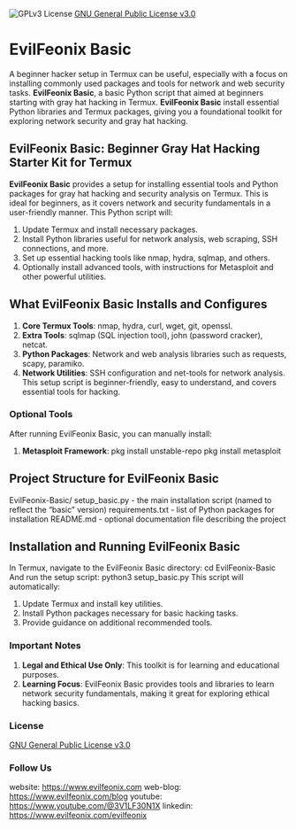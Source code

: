 ![GPLv3 License](https://img.shields.io/badge/License-GPL%20v3-yellow.svg) 
[GNU General Public License v3.0](https://github.com/evilfeonix/EvilFeonix-Basic/blob/main/basic_setup.png)
# EvilFeonix Basic
A beginner hacker setup in Termux can be useful, especially with a focus on installing commonly used packages and tools for network and web security tasks.
**EvilFeonix Basic**, a basic Python script that aimed at beginners starting with gray hat hacking in Termux. **EvilFeonix Basic** install essential Python libraries and Termux packages, giving you a foundational toolkit for exploring network security and gray hat hacking.

## EvilFeonix Basic: Beginner Gray Hat Hacking Starter Kit for Termux
**EvilFeonix Basic** provides a setup for installing essential tools and Python packages for gray hat hacking and security analysis on Termux. This is ideal for beginners, as it covers network and security fundamentals in a user-friendly manner.
This Python script will:
1. Update Termux and install necessary packages.
2. Install Python libraries useful for network analysis, web scraping, SSH connections, and more.
3. Set up essential hacking tools like nmap, hydra, sqlmap, and others.
4. Optionally install advanced tools, with instructions for Metasploit and other powerful utilities.

## What EvilFeonix Basic Installs and Configures
1. **Core Termux Tools**: nmap, hydra, curl, wget, git, openssl.
2. **Extra Tools**: sqlmap (SQL injection tool), john (password cracker), netcat.
3. **Python Packages**: Network and web analysis libraries such as requests, scapy, paramiko.
4. **Network Utilities**: SSH configuration and net-tools for network analysis.
This setup script is beginner-friendly, easy to understand, and covers essential tools for hacking.

### Optional Tools
After running EvilFeonix Basic, you can manually install:
1. **Metasploit Framework**:
	pkg install unstable-repo
	pkg install metasploit

## Project Structure for EvilFeonix Basic
EvilFeonix-Basic/
	setup_basic.py - the main installation script (named to reflect the “basic” version)
	requirements.txt - list of Python packages for installation
	README.md - optional documentation file describing the project

## Installation and Running EvilFeonix Basic 
In Termux, navigate to the EvilFeonix Basic directory:
	cd EvilFeonix-Basic
And run the setup script:
	python3 setup_basic.py
This script will automatically:
1. Update Termux and install key utilities.
2. Install Python packages necessary for basic hacking tasks.
3. Provide guidance on additional recommended tools.

### Important Notes
1. **Legal and Ethical Use Only**: This toolkit is for learning and educational purposes.
2. **Learning Focus**: EvilFeonix Basic provides tools and libraries to learn network security fundamentals, making it great for exploring ethical hacking basics.

### License

[GNU General Public License v3.0](https://github.com/evilfeonix/EvilFeonix-Basic/blob/main/LICENSE)

### Follow Us
website: https://www.evilfeonix.com
web-blog: https://www.evilfeonix.com/blog
youtube: https://www.youtube.com/@3V1LF30N1X
linkedin: https://www.evilfeonix.com/evilfeonix
